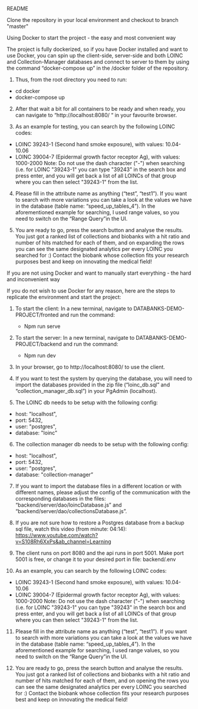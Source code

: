 README

Clone the repository in your local environment and checkout to branch "master"

Using Docker to start the project - the easy and most convenient way

The project is fully dockerized, so if you have Docker installed and want to use Docker, you can spin up the client-side, server-side and both LOINC and Collection-Manager databases and connect to server to them by using the command “docker-compose up” in the /docker folder of the repository. 

1. Thus, from the root directory you need to run:
- cd docker
- docker-compose up

2. After that wait a bit for all containers to be ready and when ready, you can navigate to “http://localhost:8080/ “ in your favourite browser.

3. As an example for testing, you can search by the following LOINC codes:
* LOINC 39243-1 (Second hand smoke exposure), with values: 10.04-10.06
* LOINC 39004-7 (Epidermal growth factor receptor Ag), with values: 1000-2000
Note: Do not use the dash character ("-") when searching (i.e. for LOINC "39243-1" you can type "39243" in the search box and press enter, and you will get back a list of all LOINCs of that group where you can then select "39243-1" from the list.

4. Please fill in the attribute name as anything (“test”, “test1”). If you want to search with more variations you can take a look at the values we have in the database (table name: “speed_up_tables_4”). In the aforementioned example for searching, I used range values, so you need to switch on the “Range Query”in the UI.

5. You are ready to go, press the search button and analyse the results. You just got a ranked list of collections and biobanks with a hit ratio and number of hits matched for each of them, and on expanding the rows you can see the same designated analytics per every LOINC you searched for :) 
Contact the biobank whose collection fits your research purposes best and keep on innovating the medical field!  


If you are not using Docker and want to manually start everything - the hard and inconvenient way

If you do not wish to use Docker for any reason, here are the steps to replicate the environment and start the project:

1. To start the client:
	In a new terminal, navigate to DATABANKS-DEMO-PROJECT/fronted and run the command:
    - Npm run serve

2. To start the server:
	In a new terminal, navigate to DATABANKS-DEMO-PROJECT/backend and run the command:
    - Npm run dev

3. In your browser, go to http://localhost:8080/ to use the client.

4. If you want to test the system by querying the database, you will need to import the databases provided in the zip file (“loinc_db.sql” and “collection_manager_db.sql”) in your PgAdmin (localhost). 

5. The LOINC db needs to be setup with the following config:
- host: "localhost",
- port: 5432,
- user: "postgres",
- database: "loinc"

6. The collection manager db needs to be setup with the following config:
- host: "localhost",
- port: 5432,
- user: "postgres",
- database: "collection-manager”

7. If you want to import the database files in a different location or with different names, please adjust the config of the communication with the corresponding databases in the files: “backend/server/dao/loincDatabase.js” and “backend/server/dao/collectionsDatabase.js”.

8. If you are not sure how to restore a Postgres database from a backup sql file, watch this video (from minute: 04:14): https://www.youtube.com/watch?v=S108Rh6XxPs&ab_channel=Learning

9. The client runs on port 8080 and the api runs in port 5001. Make port 5001 is free, or change it to your desired port in file: backend/.env

10. As an example, you can search by the following LOINC codes: 
* LOINC 39243-1 (Second hand smoke exposure), with values: 10.04-10.06
* LOINC 39004-7 (Epidermal growth factor receptor Ag), with values: 1000-2000
Note: Do not use the dash character ("-") when searching (i.e. for LOINC "39243-1" you can type "39243" in the search box and press enter, and you will get back a list of all LOINCs of that group where you can then select "39243-1" from the list.

11. Please fill in the attribute name as anything (“test”, “test1”). If you want to search with more variations you can take a look at the values we have in the database (table name: “speed_up_tables_4”). In the aforementioned example for searching, I used range values, so you need to switch on the “Range Query”in the UI.

12. You are ready to go, press the search button and analyse the results. You just got a ranked list of collections and biobanks with a hit ratio and number of hits matched for each of them, and on opening the rows you can see the same designated analytics per every LOINC you searched for :)
Contact the biobank whose collection fits your research purposes best and keep on innovating the medical field!  

